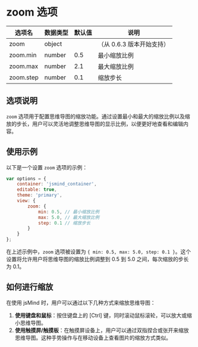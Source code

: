 # zoom 选项

| 选项名 | 数据类型 | 默认值 | 说明 |
| --- | --- | --- | --- |
| zoom | object | | （从 0.6.3 版本开始支持） |
| zoom.min | number | 0.5 | 最小缩放比例 |
| zoom.max | number | 2.1 | 最大缩放比例 |
| zoom.step | number | 0.1 | 缩放步长 |

## 选项说明

`zoom` 选项用于配置思维导图的缩放功能。通过设置最小和最大的缩放比例以及缩放的步长，用户可以灵活地调整思维导图的显示比例，以便更好地查看和编辑内容。

## 使用示例

以下是一个设置 `zoom` 选项的示例：

```javascript
var options = {
    container: 'jsmind_container',
    editable: true,
    theme: 'primary',
    view: {
        zoom: {
            min: 0.5, // 最小缩放比例
            max: 5.0, // 最大缩放比例
            step: 0.1 // 缩放步长
        }
    }
};
```

在上述示例中，`zoom` 选项被设置为 `{ min: 0.5, max: 5.0, step: 0.1 }`。这个设置将允许用户将思维导图的缩放比例调整到 0.5 到 5.0 之间，每次缩放的步长为 0.1。

## 如何进行缩放

在使用 jsMind 时，用户可以通过以下几种方式来缩放思维导图：

1. **使用键盘和鼠标**：按住键盘上的 [Ctrl] 键，同时滚动鼠标滚轮，可以放大或缩小思维导图。
2. **使用触摸屏/触摸板**：在触摸屏设备上，用户可以通过双指捏合或张开来缩放思维导图。这种手势操作与在移动设备上查看图片的缩放方式类似。
